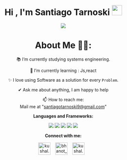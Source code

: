 <h1 align="center">Hi , I'm Santiago Tarnoski <img src="https://media.giphy.com/media/hvRJCLFzcasrR4ia7z/giphy.gif" width="33"></h1>
<p align="center">

<p align="center">
  <a href="https://github.com/CodeWhiteWeb/CodeWhiteWeb"><img src="https://readme-typing-svg.herokuapp.com?color=%2336BCF7&center=true&vCenter=true&lines=Hi+%2C+welcome+to+my+Github+page;I+am+a+High+school+student;Web+Dev"></a>
</p>

<div align="center">

# About Me 👊🏼:
📚 I’m currently studying systems engineering.
  
🌱 I’m currently learning : Js,react

  ✨ I love using Software as a solution for every `Problem`.

  ✔ Ask me about anything, I am happy to help

  📫 How to reach me:  
  Mail me at "santiagotarnoski9@gmail.com" 
  
**Languages and Frameworks:**
<p align="center">
  <img src="https://img.shields.io/badge/HTML5-E34F26?style=for-the-badge&logo=html5&logoColor=white">
  <img src="https://img.shields.io/badge/JavaScript-F7DF1E?style=for-the-badge&logo=javascript&logoColor=black">
  <img src="https://img.shields.io/badge/Notion-000000?style=for-the-badge&logo=notion&logoColor=white">
  <img src="https://img.shields.io/badge/python-3670A0?style=for-the-badge&logo=python&logoColor=ffdd54">
  <img src= "https://img.shields.io/badge/-Arduino-00979D?style=for-the-badge&logo=Arduino&logoColor=white">
</p>

**Connect with me:**
<p align="center">
  <a href="https://www.instagram.com/santiagotarnoski/" target="blank"><img align="center" src="https://cdn.jsdelivr.net/npm/simple-icons@3.0.1/icons/instagram.svg" alt="kushal.bhanot" height="40" width="40" /></a> &nbsp;&nbsp;
  <a href="https://https://x.com/santitarnoski_" target="blank"><img align="center" src="https://cdn.jsdelivr.net/npm/simple-icons@3.0.1/icons/twitter.svg" alt="bhanot_kushal" height="40" width="40" /></a> &nbsp;&nbsp;
  <a href="https://open.spotify.com/user/arrampasero?si=-McUZw0zTj-a8SvbVe1qZA" target="blank"><img align="center" src="https://cdn.jsdelivr.net/npm/simple-icons@3.0.1/icons/spotify.svg" alt="kushal.bhanot.98" height="40" width="40" /></a>
  &nbsp;&nbsp;
</p>
